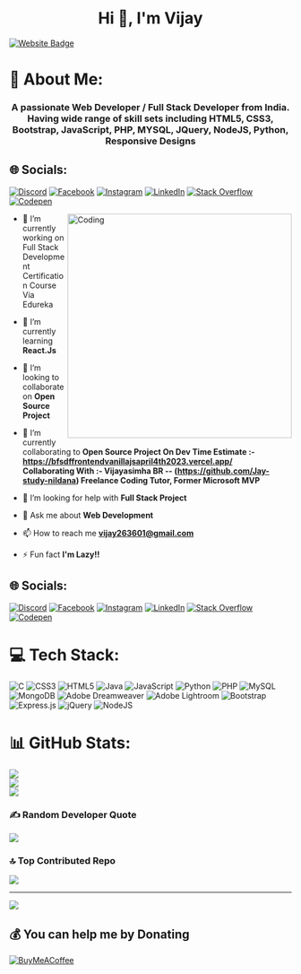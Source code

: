 <h1 align="center">Hi 👋, I'm Vijay</h1>



[![Website Badge](https://img.shields.io/badge/Portfolio-Vijay-black)](https://vijay263601.github.io/Vijay-Singh-Majila.github.io/)
# 💫 About Me:
<h3 align="center">A passionate Web Developer / Full Stack Developer from India. Having wide range of skill sets including HTML5, CSS3, Bootstrap, JavaScript, PHP, MYSQL, JQuery, NodeJS, Python, Responsive Designs</h3>

## 🌐 Socials:
[![Discord](https://img.shields.io/badge/Discord-%237289DA.svg?logo=discord&logoColor=white)](https://discord.gg/bCpaU6MQJN) [![Facebook](https://img.shields.io/badge/Facebook-%231877F2.svg?logo=Facebook&logoColor=white)](https://facebook.com/vijay.majila.56) [![Instagram](https://img.shields.io/badge/Instagram-%23E4405F.svg?logo=Instagram&logoColor=white)](https://instagram.com/vijaymajila) [![LinkedIn](https://img.shields.io/badge/LinkedIn-%230077B5.svg?logo=linkedin&logoColor=white)](https://www.linkedin.com/in/vijay-singh-majila-252429160/) [![Stack Overflow](https://img.shields.io/badge/-Stackoverflow-FE7A16?logo=stack-overflow&logoColor=white)](https://stackoverflow.com/users/21255579) [![Codepen](https://img.shields.io/badge/Codepen-000000?style=for-the-badge&logo=codepen&logoColor=white)](https://codepen.io/vijay263601) 



<img align="right" alt="Coding" width="400" src="[https://cdn.dribbble.com/users/2069402/screenshots/5574718/media/8c5a6ae295d7b6e73adaa9ae68b3b8fd.gif](https://media.tenor.com/-SV9TjUGabMAAAAC/hacker-python.gif)">




- 🔭 I’m currently working on Full Stack Development Certification Course Via Edureka

- 🌱 I’m currently learning **React.Js**

- 👯 I’m looking to collaborate on **Open Source Project**

- 👯 I’m currently collaborating to **Open Source Project On Dev Time Estimate :- https://bfsdffrontendvanillajsapril4th2023.vercel.app/ <br> Collaborating With :- Vijayasimha BR -- (https://github.com/Jay-study-nildana)   Freelance Coding Tutor, Former Microsoft MVP**

- 🤝 I’m looking for help with **Full Stack Project**

- 💬 Ask me about **Web Development**

- 📫 How to reach me **vijay263601@gmail.com**

- ⚡ Fun fact **I'm Lazy!!**

## 🌐 Socials:
[![Discord](https://img.shields.io/badge/Discord-%237289DA.svg?logo=discord&logoColor=white)](https://discord.gg/bCpaU6MQJN) [![Facebook](https://img.shields.io/badge/Facebook-%231877F2.svg?logo=Facebook&logoColor=white)](https://facebook.com/vijay.majila.56) [![Instagram](https://img.shields.io/badge/Instagram-%23E4405F.svg?logo=Instagram&logoColor=white)](https://instagram.com/vijaymajila) [![LinkedIn](https://img.shields.io/badge/LinkedIn-%230077B5.svg?logo=linkedin&logoColor=white)](https://www.linkedin.com/in/vijay-singh-majila-252429160/) [![Stack Overflow](https://img.shields.io/badge/-Stackoverflow-FE7A16?logo=stack-overflow&logoColor=white)](https://stackoverflow.com/users/21255579) [![Codepen](https://img.shields.io/badge/Codepen-000000?style=for-the-badge&logo=codepen&logoColor=white)](https://codepen.io/vijay263601) 


# 💻 Tech Stack:
![C](https://img.shields.io/badge/c-%2300599C.svg?style=for-the-badge&logo=c&logoColor=white) ![CSS3](https://img.shields.io/badge/css3-%231572B6.svg?style=for-the-badge&logo=css3&logoColor=white) ![HTML5](https://img.shields.io/badge/html5-%23E34F26.svg?style=for-the-badge&logo=html5&logoColor=white) ![Java](https://img.shields.io/badge/java-%23ED8B00.svg?style=for-the-badge&logo=java&logoColor=white) ![JavaScript](https://img.shields.io/badge/javascript-%23323330.svg?style=for-the-badge&logo=javascript&logoColor=%23F7DF1E) ![Python](https://img.shields.io/badge/python-3670A0?style=for-the-badge&logo=python&logoColor=ffdd54) ![PHP](https://img.shields.io/badge/php-%23777BB4.svg?style=for-the-badge&logo=php&logoColor=white) ![MySQL](https://img.shields.io/badge/mysql-%2300f.svg?style=for-the-badge&logo=mysql&logoColor=white) ![MongoDB](https://img.shields.io/badge/MongoDB-%234ea94b.svg?style=for-the-badge&logo=mongodb&logoColor=white) ![Adobe Dreamweaver](https://img.shields.io/badge/Adobe%20Dreamweaver-FF61F6.svg?style=for-the-badge&logo=Adobe%20Dreamweaver&logoColor=white) ![Adobe Lightroom](https://img.shields.io/badge/Adobe%20Lightroom-31A8FF.svg?style=for-the-badge&logo=Adobe%20Lightroom&logoColor=white) ![Bootstrap](https://img.shields.io/badge/bootstrap-%23563D7C.svg?style=for-the-badge&logo=bootstrap&logoColor=white) ![Express.js](https://img.shields.io/badge/express.js-%23404d59.svg?style=for-the-badge&logo=express&logoColor=%2361DAFB) ![jQuery](https://img.shields.io/badge/jquery-%230769AD.svg?style=for-the-badge&logo=jquery&logoColor=white) ![NodeJS](https://img.shields.io/badge/node.js-6DA55F?style=for-the-badge&logo=node.js&logoColor=white)
# 📊 GitHub Stats:
![](https://github-readme-stats.vercel.app/api?username=Vijay263601&theme=radical&hide_border=false&include_all_commits=true&count_private=true)<br/>
![](https://github-readme-streak-stats.herokuapp.com/?user=Vijay263601&theme=radical&hide_border=false)<br/>
![](https://github-readme-stats.vercel.app/api/top-langs/?username=Vijay263601&theme=radical&hide_border=false&include_all_commits=true&count_private=true&layout=compact)

### ✍️ Random Developer Quote
![](https://quotes-github-readme.vercel.app/api?type=horizontal&theme=radical)

### 🔝 Top Contributed Repo
![](https://github-contributor-stats.vercel.app/api?username=Vijay263601&limit=5&theme=dark&combine_all_yearly_contributions=true)


---
[![](https://visitcount.itsvg.in/api?id=Vijay263601&icon=0&color=0)](https://visitcount.itsvg.in)

  ## 💰 You can help me by Donating
  [![BuyMeACoffee](https://img.shields.io/badge/Buy%20Me%20a%20Coffee-ffdd00?style=for-the-badge&logo=buy-me-a-coffee&logoColor=black)](https://www.buymeacoffee.com/vijay26360o)

  
<!-- Proudly created with GPRM ( https://gprm.itsvg.in ) -->

